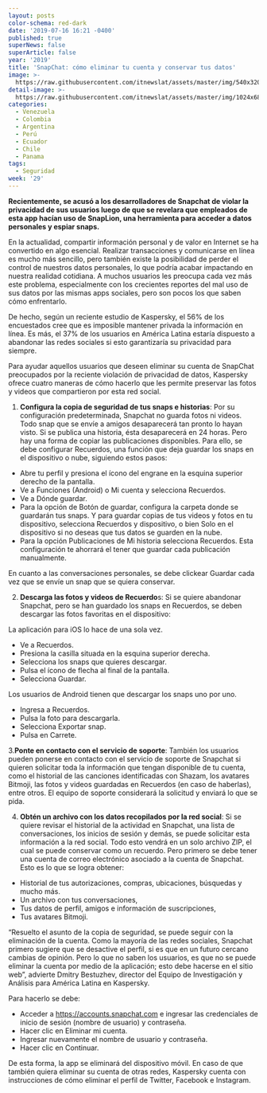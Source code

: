 ```yaml
---
layout: posts
color-schema: red-dark
date: '2019-07-16 16:21 -0400'
published: true
superNews: false
superArticle: false
year: '2019'
title: 'SnapChat: cómo eliminar tu cuenta y conservar tus datos'
image: >-
  https://raw.githubusercontent.com/itnewslat/assets/master/img/540x320/Kaspesky-Snapchat-p.jpg
detail-image: >-
  https://raw.githubusercontent.com/itnewslat/assets/master/img/1024x680/Kaspesky-Snapchat-g.jpg
categories:
  - Venezuela
  - Colombia
  - Argentina
  - Perú
  - Ecuador
  - Chile
  - Panama
tags:
  - Seguridad
week: '29'
---
```

**Recientemente, se acusó a los desarrolladores de Snapchat de violar la privacidad de sus usuarios luego de que se revelara que empleados de esta app hacían uso de SnapLion, una herramienta para acceder a datos personales y espiar snaps.**

En la actualidad, compartir información personal y de valor en Internet se ha convertido en algo esencial. Realizar transacciones y comunicarse en línea es mucho más sencillo, pero también existe la posibilidad de perder el control de nuestros datos personales, lo que podría acabar impactando en nuestra realidad cotidiana. A muchos usuarios les preocupa cada vez más este problema, especialmente con los crecientes reportes del mal uso de sus datos por las mismas apps sociales, pero son pocos los que saben cómo enfrentarlo. 

De hecho, según un reciente estudio de Kaspersky, el 56% de los encuestados cree que es imposible mantener privada la información en línea. Es más, el 37% de los usuarios en América Latina estaría dispuesto a abandonar las redes sociales si esto garantizaría su privacidad para siempre. 

Para ayudar aquellos usuarios que deseen eliminar su cuenta de SnapChat preocupados por la reciente violación de privacidad de datos, Kaspersky ofrece cuatro maneras de cómo hacerlo que les permite preservar las fotos y videos que compartieron por esta red social.  

1. **Configura la copia de seguridad de tus snaps e historias**: Por su configuración predeterminada, Snapchat no guarda fotos ni videos. Todo snap que se envíe a amigos desaparecerá tan pronto lo hayan visto. Si se publica una historia, ésta desaparecerá en 24 horas. Pero hay una forma de copiar las publicaciones disponibles. Para ello, se debe configurar Recuerdos, una función que deja guardar los snaps en el dispositivo o nube, siguiendo estos pasos:

- Abre tu perfil y presiona el ícono del engrane en la esquina superior derecho de la pantalla.
- Ve a Funciones (Android) o Mi cuenta y selecciona Recuerdos.
- Ve a Dónde guardar.
- Para la opción de Botón de guardar, configura la carpeta donde se guardarán tus snaps. Y para guardar copias de tus videos y fotos en tu dispositivo, selecciona Recuerdos y dispositivo, o bien Solo en el dispositivo si no deseas que tus datos se guarden en la nube.
- Para la opción Publicaciones de Mi historia selecciona Recuerdos. Esta configuración te ahorrará el tener que guardar cada publicación manualmente.

En cuanto a las conversaciones personales, se debe clickear Guardar cada vez que se envíe un snap que se quiera conservar.

2. **Descarga las fotos y videos de Recuerdo**s: Si se quiere abandonar Snapchat, pero se han guardado los snaps en Recuerdos, se deben descargar las fotos favoritas en el dispositivo:

La aplicación para iOS lo hace de una sola vez.

- Ve a Recuerdos.
- Presiona la casilla situada en la esquina superior derecha.
- Selecciona los snaps que quieres descargar.
- Pulsa el ícono de flecha al final de la pantalla.
- Selecciona Guardar.

Los usuarios de Android tienen que descargar los snaps uno por uno.

- Ingresa a Recuerdos.
- Pulsa la foto para descargarla.
- Selecciona Exportar snap.
- Pulsa en Carrete.

3.**Ponte en contacto con el servicio de soporte**: También los usuarios pueden ponerse en contacto con el servicio de soporte de Snapchat si quieren solicitar toda la información que tengan disponible de tu cuenta, como el historial de las canciones identificadas con Shazam, los avatares Bitmoji, las fotos y videos guardadas en Recuerdos (en caso de haberlas), entre otros. El equipo de soporte considerará la solicitud y enviará lo que se pida.

4. **Obtén un archivo con los datos recopilados por la red social**: Si se quiere revisar el historial de la actividad en Snapchat, una lista de conversaciones, los inicios de sesión y demás, se puede solicitar esta información a la red social. Todo esto vendrá en un solo archivo ZIP, el cual se puede conservar como un recuerdo. Pero primero se debe tener una cuenta de correo electrónico asociado a la cuenta de Snapchat. Esto es lo que se logra obtener:

- Historial de tus autorizaciones, compras, ubicaciones, búsquedas y mucho más.
- Un archivo con tus conversaciones,
- Tus datos de perfil, amigos e información de suscripciones,
- Tus avatares Bitmoji.

“Resuelto el asunto de la copia de seguridad, se puede seguir con la eliminación de la cuenta. Como la mayoría de las redes sociales, Snapchat primero sugiere que se desactive el perfil, si es que en un futuro cercano cambias de opinión. Pero lo que no saben los usuarios, es que no se puede eliminar la cuenta por medio de la aplicación; esto debe hacerse en el sitio web”, advierte Dmitry Bestuzhev, director del Equipo de Investigación y Análisis para América Latina en Kaspersky.

Para hacerlo se debe:

- Acceder a https://accounts.snapchat.com e ingresar las credenciales de inicio de sesión (nombre de usuario) y contraseña.
- Hacer clic en Eliminar mi cuenta.
- Ingresar nuevamente el nombre de usuario y contraseña.
- Hacer clic en Continuar.

De esta forma, la app se eliminará del dispositivo móvil. En caso de que también quiera eliminar su cuenta de otras redes, Kaspersky cuenta con instrucciones de cómo eliminar el perfil de Twitter, Facebook e Instagram.
